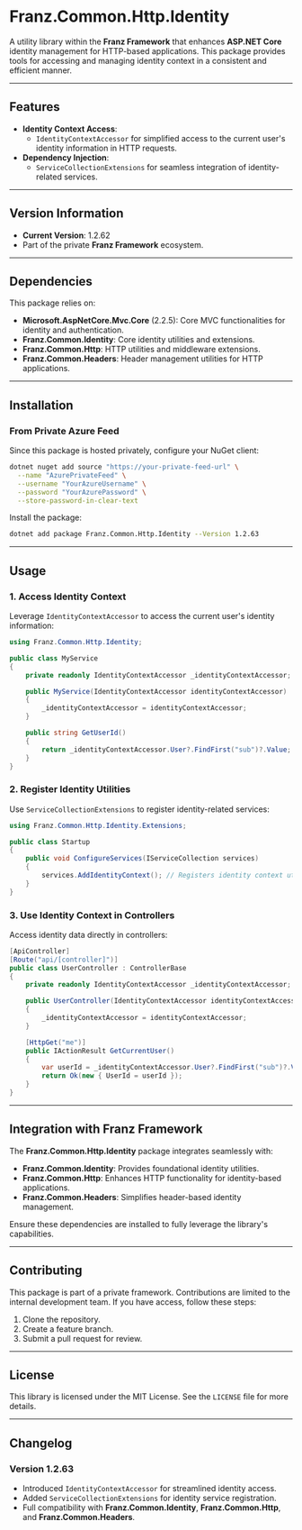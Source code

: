 ﻿# **Franz.Common.Http.Identity**

A utility library within the **Franz Framework** that enhances **ASP.NET Core** identity management for HTTP-based applications. This package provides tools for accessing and managing identity context in a consistent and efficient manner.

---

## **Features**

- **Identity Context Access**:
  - `IdentityContextAccessor` for simplified access to the current user's identity information in HTTP requests.
- **Dependency Injection**:
  - `ServiceCollectionExtensions` for seamless integration of identity-related services.

---

## **Version Information**

- **Current Version**: 1.2.62
- Part of the private **Franz Framework** ecosystem.

---

## **Dependencies**

This package relies on:
- **Microsoft.AspNetCore.Mvc.Core** (2.2.5): Core MVC functionalities for identity and authentication.
- **Franz.Common.Identity**: Core identity utilities and extensions.
- **Franz.Common.Http**: HTTP utilities and middleware extensions.
- **Franz.Common.Headers**: Header management utilities for HTTP applications.

---

## **Installation**

### **From Private Azure Feed**
Since this package is hosted privately, configure your NuGet client:

```bash
dotnet nuget add source "https://your-private-feed-url" \
  --name "AzurePrivateFeed" \
  --username "YourAzureUsername" \
  --password "YourAzurePassword" \
  --store-password-in-clear-text
```

Install the package:

```bash
dotnet add package Franz.Common.Http.Identity --Version 1.2.63
```

---

## **Usage**

### **1. Access Identity Context**

Leverage `IdentityContextAccessor` to access the current user's identity information:

```csharp
using Franz.Common.Http.Identity;

public class MyService
{
    private readonly IdentityContextAccessor _identityContextAccessor;

    public MyService(IdentityContextAccessor identityContextAccessor)
    {
        _identityContextAccessor = identityContextAccessor;
    }

    public string GetUserId()
    {
        return _identityContextAccessor.User?.FindFirst("sub")?.Value;
    }
}
```

### **2. Register Identity Utilities**

Use `ServiceCollectionExtensions` to register identity-related services:

```csharp
using Franz.Common.Http.Identity.Extensions;

public class Startup
{
    public void ConfigureServices(IServiceCollection services)
    {
        services.AddIdentityContext(); // Registers identity context utilities
    }
}
```

### **3. Use Identity Context in Controllers**

Access identity data directly in controllers:

```csharp
[ApiController]
[Route("api/[controller]")]
public class UserController : ControllerBase
{
    private readonly IdentityContextAccessor _identityContextAccessor;

    public UserController(IdentityContextAccessor identityContextAccessor)
    {
        _identityContextAccessor = identityContextAccessor;
    }

    [HttpGet("me")]
    public IActionResult GetCurrentUser()
    {
        var userId = _identityContextAccessor.User?.FindFirst("sub")?.Value;
        return Ok(new { UserId = userId });
    }
}
```

---

## **Integration with Franz Framework**

The **Franz.Common.Http.Identity** package integrates seamlessly with:
- **Franz.Common.Identity**: Provides foundational identity utilities.
- **Franz.Common.Http**: Enhances HTTP functionality for identity-based applications.
- **Franz.Common.Headers**: Simplifies header-based identity management.

Ensure these dependencies are installed to fully leverage the library's capabilities.

---

## **Contributing**

This package is part of a private framework. Contributions are limited to the internal development team. If you have access, follow these steps:
1. Clone the repository.
2. Create a feature branch.
3. Submit a pull request for review.

---

## **License**

This library is licensed under the MIT License. See the `LICENSE` file for more details.

---

## **Changelog**

### Version 1.2.63
- Introduced `IdentityContextAccessor` for streamlined identity access.
- Added `ServiceCollectionExtensions` for identity service registration.
- Full compatibility with **Franz.Common.Identity**, **Franz.Common.Http**, and **Franz.Common.Headers**.
